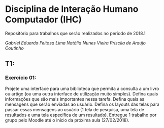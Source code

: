 # Disciplina de Interação Humano Computador (IHC)

Repositório para trabalhos que serão realizados no período de 2018.1

*Gabriel Eduardo Feitosa Lima*
*Natália Nunes Vieira*
*Priscila de Araújo Coutinho*

## T1:

### Exercício 01:

Projete uma interface para uma biblioteca que permita a consulta a um livro ou artigo (ou uma outra interface de utilização muito simples). Defina quais informações que são mais importantes nessa tarefa. Defina quais as mensagens que serão enviadas ao usuário. Defina os layouts das telas para passar essas mensagens ao usuário (1 tela de pesquisa, uma tela de resultados e uma tela específica de um resultado). Entregue 1 trabalho por grupo pelo Moodle até o início da próxima aula (27/02/2018).
